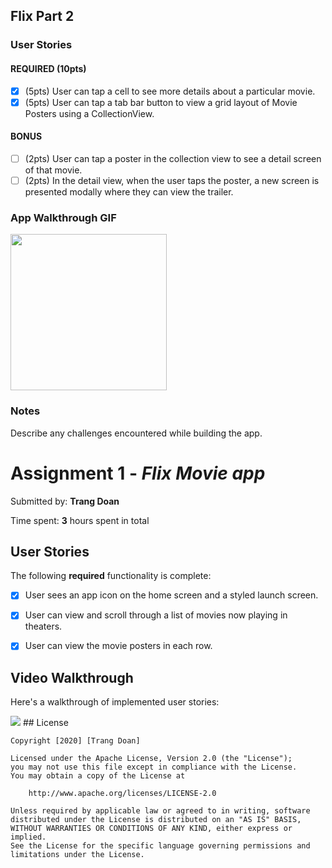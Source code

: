 ## Flix Part 2

### User Stories

#### REQUIRED (10pts)
- [x] (5pts) User can tap a cell to see more details about a particular movie.
- [x] (5pts) User can tap a tab bar button to view a grid layout of Movie Posters using a CollectionView.

#### BONUS
- [ ] (2pts) User can tap a poster in the collection view to see a detail screen of that movie.
- [ ] (2pts) In the detail view, when the user taps the poster, a new screen is presented modally where they can view the trailer.

### App Walkthrough GIF

<img src="https://media.giphy.com/media/f1BdIrD2ukPOzxsxq3/giphy.gif" width=250><br>

### Notes
Describe any challenges encountered while building the app.
# Assignment 1 - *Flix Movie app*


Submitted by: **Trang Doan**

Time spent: **3** hours spent in total

## User Stories

The following **required** functionality is complete:

* [x] User sees an app icon on the home screen and a styled launch screen.
* [x] User can view and scroll through a list of movies now playing in theaters.
* [x] User can view the movie posters in each row.


## Video Walkthrough

Here's a walkthrough of implemented user stories:

<img src="https://media.giphy.com/media/jGpIUN5dk9VGrz8i29/giphy.gif">
## License

    Copyright [2020] [Trang Doan]

    Licensed under the Apache License, Version 2.0 (the "License");
    you may not use this file except in compliance with the License.
    You may obtain a copy of the License at

        http://www.apache.org/licenses/LICENSE-2.0

    Unless required by applicable law or agreed to in writing, software
    distributed under the License is distributed on an "AS IS" BASIS,
    WITHOUT WARRANTIES OR CONDITIONS OF ANY KIND, either express or implied.
    See the License for the specific language governing permissions and
    limitations under the License.
